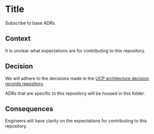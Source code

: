# Title

Subscribe to base ADRs

## Context

It is unclear what expectations are for contributing to this repository.

## Decision

We will adhere to the decisions made in the [UCP architecture decision records repository](https://github.com/Universal-Connect-Project/architecture-decision-record).

ADRs that are specific to this repository will be housed in this folder.

## Consequences

Engineers will have clarity on the expectations for contributing to this repository.
